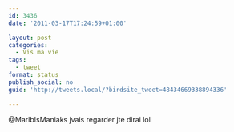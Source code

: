 ```yaml
---
id: 3436
date: '2011-03-17T17:24:59+01:00'

layout: post
categories:
  - Vis ma vie
tags:
  - tweet
format: status
publish_social: no
guid: 'http://tweets.local/?birdsite_tweet=48434669338894336'

---
```


@MarlbIsManiaks jvais regarder jte dirai lol